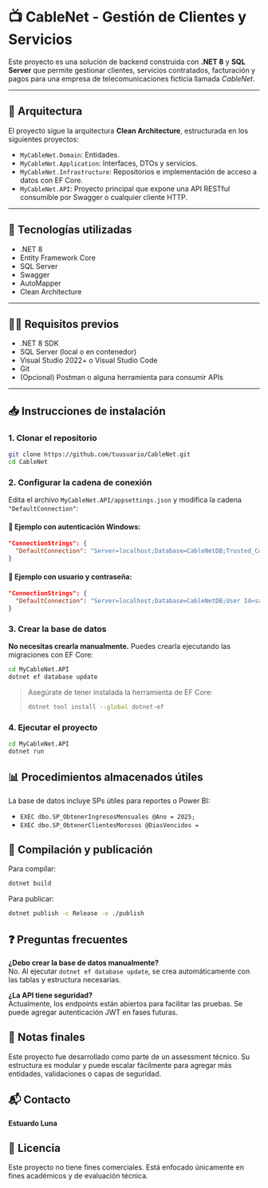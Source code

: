 
# 📺 CableNet - Gestión de Clientes y Servicios

Este proyecto es una solución de backend construida con **.NET 8** y **SQL Server** que permite gestionar clientes, servicios contratados, facturación y pagos para una empresa de telecomunicaciones ficticia llamada *CableNet*.

---

## 🧱 Arquitectura

El proyecto sigue la arquitectura **Clean Architecture**, estructurada en los siguientes proyectos:

- `MyCableNet.Domain`: Entidades.
- `MyCableNet.Application`: Interfaces, DTOs y servicios.
- `MyCableNet.Infrastructure`: Repositorios e implementación de acceso a datos con EF Core.
- `MyCableNet.API`: Proyecto principal que expone una API RESTful consumible por Swagger o cualquier cliente HTTP.

---

## 🚀 Tecnologías utilizadas

- .NET 8
- Entity Framework Core
- SQL Server
- Swagger
- AutoMapper
- Clean Architecture

---

## 🧑‍💻 Requisitos previos

- .NET 8 SDK
- SQL Server (local o en contenedor)
- Visual Studio 2022+ o Visual Studio Code
- Git
- (Opcional) Postman o alguna herramienta para consumir APIs

---

## 📥 Instrucciones de instalación

### 1. Clonar el repositorio

```bash
git clone https://github.com/tuusuario/CableNet.git
cd CableNet
```

### 2. Configurar la cadena de conexión

Edita el archivo `MyCableNet.API/appsettings.json` y modifica la cadena `"DefaultConnection"`:

#### 🔸 Ejemplo con autenticación Windows:

```json
"ConnectionStrings": {
  "DefaultConnection": "Server=localhost;Database=CableNetDB;Trusted_Connection=True;TrustServerCertificate=True"
}
```

#### 🔸 Ejemplo con usuario y contraseña:

```json
"ConnectionStrings": {
  "DefaultConnection": "Server=localhost;Database=CableNetDB;User Id=sa;Password=TuClaveSegura123;"
}
```

### 3. Crear la base de datos

**No necesitas crearla manualmente.** Puedes crearla ejecutando las migraciones con EF Core:

```bash
cd MyCableNet.API
dotnet ef database update
```

> Asegúrate de tener instalada la herramienta de EF Core:
> ```bash
> dotnet tool install --global dotnet-ef
> ```

### 4. Ejecutar el proyecto

```bash
cd MyCableNet.API
dotnet run
```
## 📊 Procedimientos almacenados útiles

La base de datos incluye SPs útiles para reportes o Power BI:

- `EXEC dbo.SP_ObtenerIngresosMensuales @Ano = 2025;`
- `EXEC dbo.SP_ObtenerClientesMorosos @DiasVencidos =`

## 🧾 Compilación y publicación

Para compilar:

```bash
dotnet build
```

Para publicar:

```bash
dotnet publish -c Release -o ./publish
```

## ❓ Preguntas frecuentes

**¿Debo crear la base de datos manualmente?**  
No. Al ejecutar `dotnet ef database update`, se crea automáticamente con las tablas y estructura necesarias.

**¿La API tiene seguridad?**  
Actualmente, los endpoints están abiertos para facilitar las pruebas. Se puede agregar autenticación JWT en fases futuras.

## 📌 Notas finales

Este proyecto fue desarrollado como parte de un assessment técnico. Su estructura es modular y puede escalar fácilmente para agregar más entidades, validaciones o capas de seguridad.

## 📬 Contacto

**Estuardo Luna**  

## 📝 Licencia

Este proyecto no tiene fines comerciales. Está enfocado únicamente en fines académicos y de evaluación técnica.
